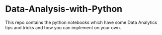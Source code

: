 # Data-Analysis-with-Python
This repo contains the python notebooks which have some Data Analytics tips and tricks and how you can implement on your own.
